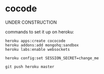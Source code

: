 cocode
======

UNDER CONSTRUCTION

commands to set it up on heroku:

```
heroku apps:create cococode
heroku addons:add mongohq:sandbox
heroku labs:enable websockets

heroku config:set SESSION_SECRET=change_me

git push heroku master
```




